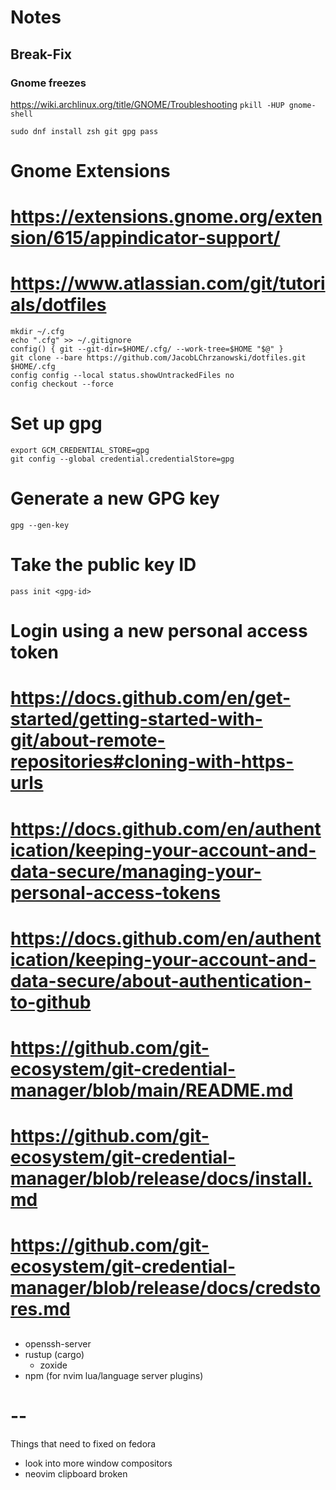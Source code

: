 # Notes

## Break-Fix

### Gnome freezes
https://wiki.archlinux.org/title/GNOME/Troubleshooting
`pkill -HUP gnome-shell`


```
sudo dnf install zsh git gpg pass
```
# Gnome Extensions
# https://extensions.gnome.org/extension/615/appindicator-support/
# 
# https://www.atlassian.com/git/tutorials/dotfiles

```
mkdir ~/.cfg
echo ".cfg" >> ~/.gitignore
config() { git --git-dir=$HOME/.cfg/ --work-tree=$HOME "$@" }
git clone --bare https://github.com/JacobLChrzanowski/dotfiles.git $HOME/.cfg
config config --local status.showUntrackedFiles no
config checkout --force
```

# Set up gpg
```
export GCM_CREDENTIAL_STORE=gpg
git config --global credential.credentialStore=gpg
```
# Generate a new GPG key
`gpg --gen-key`
# Take the public key ID
`pass init <gpg-id>`

# Login using a new personal access token
# https://docs.github.com/en/get-started/getting-started-with-git/about-remote-repositories#cloning-with-https-urls
# https://docs.github.com/en/authentication/keeping-your-account-and-data-secure/managing-your-personal-access-tokens

#####
# https://docs.github.com/en/authentication/keeping-your-account-and-data-secure/about-authentication-to-github
# https://github.com/git-ecosystem/git-credential-manager/blob/main/README.md
# https://github.com/git-ecosystem/git-credential-manager/blob/release/docs/install.md
# https://github.com/git-ecosystem/git-credential-manager/blob/release/docs/credstores.md

##
- openssh-server
- rustup (cargo)
    - zoxide
- npm (for nvim lua/language server plugins)


# --
Things that need to fixed on fedora
- look into more window compositors
- neovim clipboard broken

